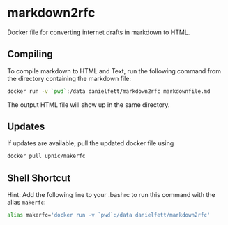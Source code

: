 # markdown2rfc
Docker file for converting internet drafts in markdown to HTML.

## Compiling
To compile markdown to HTML and Text, run the following command from the directory containing the markdown file:
```bash
docker run -v `pwd`:/data danielfett/markdown2rfc markdownfile.md
```
The output HTML file will show up in the same directory.

## Updates
If updates are available, pull the updated docker file using
```bash
docker pull upnic/makerfc
```

## Shell Shortcut
Hint: Add the following line to your .bashrc to run this command with the alias `makerfc`:
```bash
alias makerfc='docker run -v `pwd`:/data danielfett/markdown2rfc'
```
